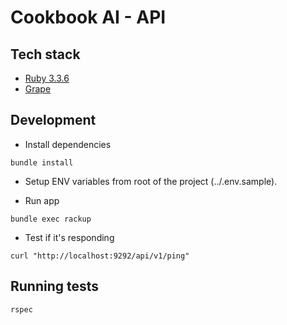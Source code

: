 # Cookbook AI - API

## Tech stack

- [Ruby 3.3.6](https://www.ruby-lang.org/en/)
- [Grape](https://github.com/ruby-grape/grape)

## Development

- Install dependencies

```
bundle install
```

- Setup ENV variables from root of the project (../.env.sample).

- Run app

```
bundle exec rackup
```

- Test if it's responding

```
curl "http://localhost:9292/api/v1/ping"
```

## Running tests

```
rspec
```
